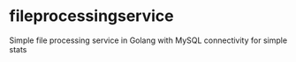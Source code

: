 # fileprocessingservice
Simple file processing service in Golang with MySQL connectivity for simple stats 
